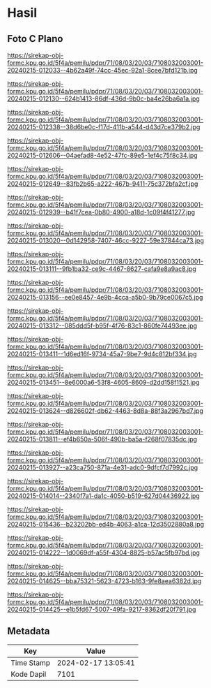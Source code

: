 # Hasil

## Foto C Plano

https://sirekap-obj-formc.kpu.go.id/5f4a/pemilu/pdpr/71/08/03/20/03/7108032003001-20240215-012033--4b62a49f-74cc-45ec-92a1-8cee7bfd121b.jpg

https://sirekap-obj-formc.kpu.go.id/5f4a/pemilu/pdpr/71/08/03/20/03/7108032003001-20240215-012130--624b1413-86df-436d-9b0c-ba4e26ba6a1a.jpg

https://sirekap-obj-formc.kpu.go.id/5f4a/pemilu/pdpr/71/08/03/20/03/7108032003001-20240215-012338--38d6be0c-f17d-411b-a544-d43d7ce379b2.jpg

https://sirekap-obj-formc.kpu.go.id/5f4a/pemilu/pdpr/71/08/03/20/03/7108032003001-20240215-012606--04aefad8-4e52-47fc-89e5-1ef4c75f8c34.jpg

https://sirekap-obj-formc.kpu.go.id/5f4a/pemilu/pdpr/71/08/03/20/03/7108032003001-20240215-012649--83fb2b65-a222-467b-9411-75c372bfa2cf.jpg

https://sirekap-obj-formc.kpu.go.id/5f4a/pemilu/pdpr/71/08/03/20/03/7108032003001-20240215-012939--b41f7cea-0b80-4900-a18d-1c09f4f41277.jpg

https://sirekap-obj-formc.kpu.go.id/5f4a/pemilu/pdpr/71/08/03/20/03/7108032003001-20240215-013020--0d142958-7407-46cc-9227-59e37844ca73.jpg

https://sirekap-obj-formc.kpu.go.id/5f4a/pemilu/pdpr/71/08/03/20/03/7108032003001-20240215-013111--9fb1ba32-ce9c-4467-8627-cafa9e8a9ac8.jpg

https://sirekap-obj-formc.kpu.go.id/5f4a/pemilu/pdpr/71/08/03/20/03/7108032003001-20240215-013156--ee0e8457-4e9b-4cca-a5b0-9b79ce0067c5.jpg

https://sirekap-obj-formc.kpu.go.id/5f4a/pemilu/pdpr/71/08/03/20/03/7108032003001-20240215-013312--085ddd5f-b95f-4f76-83c1-860fe74493ee.jpg

https://sirekap-obj-formc.kpu.go.id/5f4a/pemilu/pdpr/71/08/03/20/03/7108032003001-20240215-013411--1d6ed16f-9734-45a7-9be7-9d4c812bf334.jpg

https://sirekap-obj-formc.kpu.go.id/5f4a/pemilu/pdpr/71/08/03/20/03/7108032003001-20240215-013451--8e6000a6-53f8-4605-8609-d2dd158f1521.jpg

https://sirekap-obj-formc.kpu.go.id/5f4a/pemilu/pdpr/71/08/03/20/03/7108032003001-20240215-013624--d826602f-db62-4463-8d8a-88f3a2967bd7.jpg

https://sirekap-obj-formc.kpu.go.id/5f4a/pemilu/pdpr/71/08/03/20/03/7108032003001-20240215-013811--ef4b650a-506f-490b-ba5a-f268f07835dc.jpg

https://sirekap-obj-formc.kpu.go.id/5f4a/pemilu/pdpr/71/08/03/20/03/7108032003001-20240215-013927--a23ca750-871a-4e31-adc0-9dfcf7d7992c.jpg

https://sirekap-obj-formc.kpu.go.id/5f4a/pemilu/pdpr/71/08/03/20/03/7108032003001-20240215-014014--2340f7a1-da1c-4050-b519-627d04436922.jpg

https://sirekap-obj-formc.kpu.go.id/5f4a/pemilu/pdpr/71/08/03/20/03/7108032003001-20240215-015436--b23202bb-ed4b-4063-a1ca-12d3502880a8.jpg

https://sirekap-obj-formc.kpu.go.id/5f4a/pemilu/pdpr/71/08/03/20/03/7108032003001-20240215-014222--1d0069df-a55f-4304-8825-b57ac5fb97bd.jpg

https://sirekap-obj-formc.kpu.go.id/5f4a/pemilu/pdpr/71/08/03/20/03/7108032003001-20240215-014625--bba75321-5623-4723-b163-9fe8aea6382d.jpg

https://sirekap-obj-formc.kpu.go.id/5f4a/pemilu/pdpr/71/08/03/20/03/7108032003001-20240215-014425--e1b5fd67-5007-49fa-9217-8362df20f791.jpg


## Metadata

| Key        | Value               |
| ---------- | ------------------- |
| Time Stamp | 2024-02-17 13:05:41 |
| Kode Dapil | 7101                |



